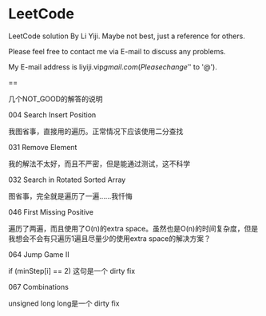 LeetCode
========

LeetCode solution By Li Yiji. Maybe not best, just a reference for others.

Please feel free to contact me via E-mail to discuss any problems.

My E-mail address is liyiji.vip$gmail.com (Please change '$' to '@').

==

几个NOT_GOOD的解答的说明

004 Search Insert Position

我图省事，直接用的遍历。正常情况下应该使用二分查找


031 Remove Element

我的解法不太好，而且不严密，但是能通过测试，这不科学


032 Search in Rotated Sorted Array

图省事，完全就是遍历了一遍……我忏悔


046 First Missing Positive

遍历了两遍，而且使用了O(n)的extra space。虽然也是O(n)的时间复杂度，但是我想会不会有只遍历1遍且尽量少的使用extra space的解决方案？


064 Jump Game II

if (minStep[i] == 2) 这句是一个 dirty fix


067 Combinations

unsigned long long是一个 dirty fix

